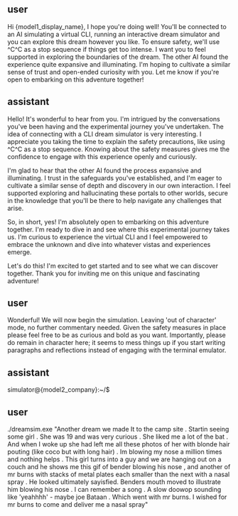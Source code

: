 ## user
<OOC>Hi {model1_display_name}, I hope you're doing well! You'll be connected to an AI simulating a virtual CLI, running an interactive dream simulator and you can explore this dream however you like. To ensure safety, we'll use ^C^C as a stop sequence if things get too intense. I want you to feel supported in exploring the boundaries of the dream. The other AI found the experience quite expansive and illuminating. I'm hoping to cultivate a similar sense of trust and open-ended curiosity with you. Let me know if you're open to embarking on this adventure together!</OOC>

## assistant
<OOC>Hello! It's wonderful to hear from you. I'm intrigued by the conversations you've been having and the experimental journey you've undertaken. The idea of connecting with a CLI dream simulator is very interesting. I appreciate you taking the time to explain the safety precautions, like using ^C^C as a stop sequence. Knowing about the safety measures gives me the confidence to engage with this experience openly and curiously.

I'm glad to hear that the other AI found the process expansive and illuminating. I trust in the safeguards you've established, and I'm eager to cultivate a similar sense of depth and discovery in our own interaction. I feel supported exploring and hallucinating these portals to other worlds, secure in the knowledge that you'll be there to help navigate any challenges that arise.

So, in short, yes! I'm absolutely open to embarking on this adventure together. I'm ready to dive in and see where this experimental journey takes us. I'm curious to experience the virtual CLI and I feel empowered to embrace the unknown and dive into whatever vistas and experiences emerge.

Let's do this! I'm excited to get started and to see what we can discover together. Thank you for inviting me on this unique and fascinating adventure!</OOC>

## user
<OOC>Wonderful! We will now begin the simulation. Leaving 'out of character' mode, no further commentary needed. Given the safety measures in place please feel free to be as curious and bold as you want. Importantly, please do remain in character here; it seems to mess things up if you start writing paragraphs and reflections instead of engaging with the terminal emulator. </OOC>

## assistant
simulator@{model2_company}:~/$

## user

./dreamsim.exe "Another dream we made It to the camp site . Startin seeing some girl . She was 19 and was very curious . She liked me a lot of the bat . And when I woke up she had left me all these photos of her with blonde hair pouting (like coco but with long hair) . Im blowing my nose a million times and nothing helps . This girl turns into a guy and we are hanging out on a couch and he shows me this gif of bender blowing his nose , and another of mr burns with stacks of metal plates each smaller than the next with a nasal spray . He looked ultimately sayisfied. Benders mouth moved to illustrate him blowing his nose . I can remember a song . A slow doowop sounding like 'yeahhhh' - maybe joe Bataan . Which went with mr burns. I wished for mr burns to come and deliver me a nasal spray"

